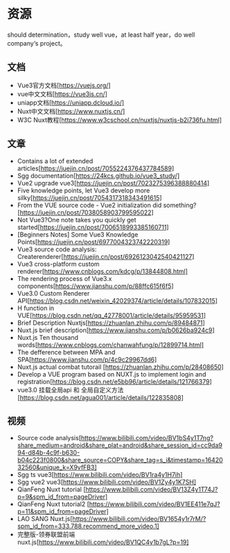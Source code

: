# 资源
should determination，study well vue，at least half year，do well company‘s project。
## 文档
- Vue3官方文档[https://vuejs.org/]
- vue中文文档[https://vue3js.cn/]
- uniapp文档[https://uniapp.dcloud.io/]
- Nuxt中文文档[https://www.nuxtjs.cn/]
- W3C Nuxt教程[https://www.w3cschool.cn/nuxtjs/nuxtjs-b2i736fu.html]
## 文章

- Contains a lot of extended articles[https://juejin.cn/post/7055224376437784589]
- Sgg documentation[https://24kcs.github.io/vue3_study/]
- Vue2 upgrade vue3[https://juejin.cn/post/7023275396388880414]
- Five knowledge points, let Vue3 develop more silky[https://juejin.cn/post/7054317318343491615]
- From the VUE source code - Vue2 initialization did something?[https://juejin.cn/post/7038058903799595022]
- Not Vue3?One note takes you quickly get started[https://juejin.cn/post/7006518993385160711]
- [Beginners Notes] Some Vue3 Knowledge Points[https://juejin.cn/post/6977004323742220319]
- Vue3 source code analysis: Createrenderer[https://juejin.cn/post/6926123042540421127]
- Vue3 cross-platform custom renderer[https://www.cnblogs.com/kdcg/p/13844808.html]
- The rendering process of Vue3.x components[https://www.jianshu.com/p/88ffc615f6f5]
- Vue3.0 Custom Renderer API[https://blog.csdn.net/weixin_42029374/article/details/107832015]
- H function in VUE[https://blog.csdn.net/qq_42778001/article/details/95959531]
- Brief Description Nuxtjs[https://zhuanlan.zhihu.com/p/89484871]
- Nuxt.js brief description[https://www.jianshu.com/p/b0626ba924c9]
- Nuxt.js Ten thousand words[https://www.cnblogs.com/chanwahfung/p/12899714.html]
- The defference between MPA and SPA[https://www.jianshu.com/p/4c9c29967dd6]
- Nuxt.js actual combat tutorail [https://zhuanlan.zhihu.com/p/28408650]
- Develop a VUE program based on NUXT.js to implement login and registration[https://blog.csdn.net/e5bb96/article/details/121766379]
- vue3.0 挂载全局api 和 全局自定义方法[https://blog.csdn.net/agua001/article/details/122835808]
## 视频
- Source code analysis[https://www.bilibili.com/video/BV1bS4y1T7ng?share_medium=android&share_plat=android&share_session_id=cc9da994-d84b-4c9f-b630-b04c223f0800&share_source=COPY&share_tag=s_i&timestamp=1642032560&unique_k=X9vfFB3]
- Sgg ts vue3[https://www.bilibili.com/video/BV1ra4y1H7ih]
- Sgg vue2 vue3[https://www.bilibili.com/video/BV1Zy4y1K7SH]
- QianFeng Nuxt tutorial [https://www.bilibili.com/video/BV13Z4y1T74J?p=9&spm_id_from=pageDriver]
- QianFeng Nuxt tutorial2 [https://www.bilibili.com/video/BV1EE411e7qJ?p=11&spm_id_from=pageDriver]
- LAO SANG Nuxt.js[https://www.bilibili.com/video/BV1654y1r7rM/?spm_id_from=333.788.recommend_more_video.1]
- 完整版-领券联盟前端nuxt.js[https://www.bilibili.com/video/BV1QC4y1b7gL?p=19]
